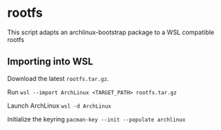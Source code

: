 # rootfs

This script adapts an archlinux-bootstrap package to a WSL compatible rootfs

## Importing into WSL

Download the latest `rootfs.tar.gz`.

Run `wsl --import ArchLinux <TARGET_PATH> rootfs.tar.gz`

Launch ArchLinux `wsl -d ArchLinux`

Initialize the keyring `pacman-key --init --populate archlinux`
 